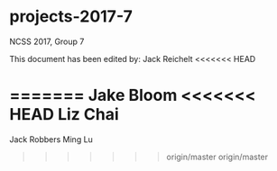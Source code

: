 # projects-2017-7
NCSS 2017, Group 7

This document has been edited by:
Jack Reichelt
<<<<<<< HEAD

=======
Jake Bloom
<<<<<<< HEAD
Liz Chai
=======
Jack Robbers
Ming Lu
>>>>>>> origin/master
>>>>>>> origin/master
